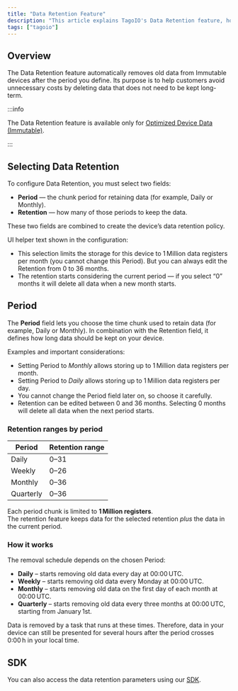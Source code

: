 ```yaml
---
title: "Data Retention Feature"
description: "This article explains TagoIO's Data Retention feature, how to configure its Period and Retention fields, and important limits and behaviors to consider when using Immutable (optimized) device data."
tags: ["tagoio"]
---
```

## Overview

The Data Retention feature automatically removes old data from Immutable devices after the period you define. Its purpose is to help customers avoid unnecessary costs by deleting data that does not need to be kept long-term.

:::info

The Data Retention feature is available only for [Optimized Device Data (Immutable)](/docs/tagoio/devices/).

:::

## Selecting Data Retention

To configure Data Retention, you must select two fields:
- **Period** — the chunk period for retaining data (for example, Daily or Monthly).
- **Retention** — how many of those periods to keep the data.

These two fields are combined to create the device’s data retention policy.

<!-- Image placeholder removed for build -->

UI helper text shown in the configuration:
- This selection limits the storage for this device to 1 Million data registers per month (you cannot change this Period). But you can always edit the Retention from 0 to 36 months.
- The retention starts considering the current period — if you select “0” months it will delete all data when a new month starts.

## Period

The **Period** field lets you choose the time chunk used to retain data (for example, Daily or Monthly). In combination with the Retention field, it defines how long data should be kept on your device.

Examples and important considerations:
- Setting Period to *Monthly* allows storing up to 1 Million data registers per month.
- Setting Period to *Daily* allows storing up to 1 Million data registers per day.
- You cannot change the Period field later on, so choose it carefully.
- Retention can be edited between 0 and 36 months. Selecting 0 months will delete all data when the next period starts.

### Retention ranges by period

| Period     | Retention range |
|------------|-----------------|
| Daily      | 0–31            |
| Weekly     | 0–26            |
| Monthly    | 0–36            |
| Quarterly  | 0–36            |

Each period chunk is limited to **1 Million registers**.  
The retention feature keeps data for the selected retention *plus* the data in the current period.

### How it works

The removal schedule depends on the chosen Period:

- **Daily** – starts removing old data every day at 00:00 UTC.
- **Weekly** – starts removing old data every Monday at 00:00 UTC.
- **Monthly** – starts removing old data on the first day of each month at 00:00 UTC.
- **Quarterly** – starts removing old data every three months at 00:00 UTC, starting from January 1st.

Data is removed by a task that runs at these times. Therefore, data in your device can still be presented for several hours after the period crosses 0:00 h in your local time.

## SDK

You can also access the data retention parameters using our [SDK](https:/js.sdk.tago.io/classes/_internal_.Devices.html#create).
